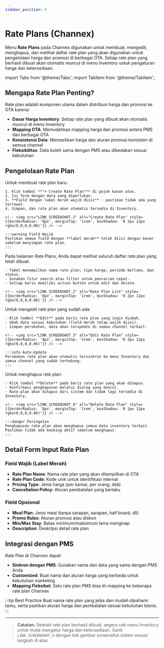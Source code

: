```yaml
---
sidebar_position: 6
---
```


# Rate Plans (Channex)

Menu **Rate Plans** pada Channex digunakan untuk membuat, mengedit, menghapus, dan melihat daftar rate plan yang akan digunakan untuk pengelolaan harga dan promosi di berbagai OTA. Setiap rate plan yang berhasil dibuat akan otomatis muncul di menu Inventory untuk pengaturan harga dan ketersediaan.

import Tabs from '@theme/Tabs';
import TabItem from '@theme/TabItem';

<div style={{marginBottom: '1.5rem'}}>
  <!-- <img src="../../../static/img/cm/rate-plan-hero.png" alt="Rate Plan Management" style={{width: '100%', borderRadius: '12px', boxShadow: '0 4px 24px rgba(0,0,0,0.08)'}} /> -->
</div>

## Mengapa Rate Plan Penting?

Rate plan adalah komponen utama dalam distribusi harga dan promosi ke OTA karena:

- **Dasar Harga Inventory**: Setiap rate plan yang dibuat akan otomatis muncul di menu Inventory
- **Mapping OTA**: Memudahkan mapping harga dan promosi antara PMS dan berbagai OTA
- **Konsistensi Data**: Memastikan harga dan aturan promosi konsisten di semua channel
- **Fleksibilitas**: Data boleh sama dengan PMS atau dibedakan sesuai kebutuhan

## Pengelolaan Rate Plan

<Tabs className="unique-tabs">
  <TabItem value="create" label="Buat Rate Plan" default>
    Untuk membuat rate plan baru:
    
    1. Klik tombol **"+ Create Rate Plan"** di pojok kanan atas.
    2. Isi form dengan data yang diperlukan.
    3. **Field dengan label merah wajib diisi** - pastikan tidak ada yang terlewat.
    4. Simpan, dan rate plan akan otomatis tersedia di Inventory.
    
    <!-- <img src="LINK_SCREENSHOT_1" alt="Create Rate Plan" style={{borderRadius: '8px', marginTop: '1rem', boxShadow: '0 2px 12px rgba(0,0,0,0.06)'}} /> -->
    
    :::warning Field Wajib
    Pastikan semua field dengan **label merah** telah diisi dengan benar sebelum menyimpan rate plan.
    :::
  </TabItem>
  <TabItem value="list" label="Lihat Daftar">
    Pada halaman Rate Plans, Anda dapat melihat seluruh daftar rate plan yang telah dibuat.
    
    - Tabel menampilkan nama rate plan, tipe harga, periode berlaku, dan status.
    - Gunakan fitur search atau filter untuk pencarian cepat.
    - Setiap baris memiliki action button untuk edit dan delete.
    
    <!-- <img src="LINK_SCREENSHOT_2" alt="Rate Plan List" style={{borderRadius: '8px', marginTop: '1rem', boxShadow: '0 2px 12px rgba(0,0,0,0.06)'}} /> -->
  </TabItem>
  <TabItem value="edit" label="Edit Rate Plan">
    Untuk mengedit rate plan yang sudah ada:
    
    - Klik tombol **Edit** pada baris rate plan yang ingin diubah.
    - Ubah data sesuai kebutuhan (field merah tetap wajib diisi).
    - Simpan perubahan, data akan terupdate di semua channel terkait.
    
    <!-- <img src="LINK_SCREENSHOT_3" alt="Edit Rate Plan" style={{borderRadius: '8px', marginTop: '1rem', boxShadow: '0 2px 12px rgba(0,0,0,0.06)'}} /> -->
    
    :::info Auto-Update
    Perubahan rate plan akan otomatis tersinkron ke menu Inventory dan semua channel yang sudah terhubung.
    :::
  </TabItem>
  <TabItem value="delete" label="Hapus Rate Plan">
    Untuk menghapus rate plan:
    
    - Klik tombol **Delete** pada baris rate plan yang akan dihapus.
    - Konfirmasi penghapusan melalui dialog yang muncul.
    - Rate plan akan dihapus dari sistem dan tidak lagi tersedia di Inventory.
    
    <!-- <img src="LINK_SCREENSHOT_4" alt="Delete Rate Plan" style={{borderRadius: '8px', marginTop: '1rem', boxShadow: '0 2px 12px rgba(0,0,0,0.06)'}} /> -->
    
    :::danger Peringatan
    Penghapusan rate plan akan menghapus semua data inventory terkait. Pastikan tidak ada booking aktif sebelum menghapus.
    :::
  </TabItem>
</Tabs>

## Detail Form Input Rate Plan

### Field Wajib (Label Merah)

- **Rate Plan Name**: Nama rate plan yang akan ditampilkan di OTA
- **Rate Plan Code**: Kode unik untuk identifikasi internal
- **Pricing Type**: Jenis harga (per kamar, per orang, dsb)
- **Cancellation Policy**: Aturan pembatalan yang berlaku

### Field Opsional

- **Meal Plan**: Jenis meal (tanpa sarapan, sarapan, half board, dll)
- **Promo Rules**: Aturan promosi atau diskon
- **Min/Max Stay**: Batas minimum/maksimum lama menginap
- **Description**: Deskripsi detail rate plan

## Integrasi dengan PMS

Rate Plan di Channex dapat:

- **Sinkron dengan PMS**: Gunakan nama dan data yang sama dengan PMS Anda
- **Customized**: Buat nama dan aturan harga yang berbeda untuk kebutuhan marketing
- **Mapping Fleksibel**: Satu rate plan PMS bisa di-mapping ke beberapa rate plan Channex

:::tip Best Practice
Buat nama rate plan yang jelas dan mudah dipahami tamu, serta pastikan aturan harga dan pembatalan sesuai kebutuhan bisnis.
:::

---

> **Catatan:**
> Setelah rate plan berhasil dibuat, segera cek menu Inventory untuk mulai mengatur harga dan ketersediaan. Ganti `LINK_SCREENSHOT_X` dengan link gambar screenshot sistem sesuai langkah di atas.

